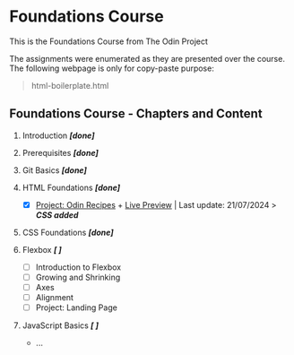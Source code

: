 # Foundations Course

This is the Foundations Course from The Odin Project  

The assignments were enumerated as they are presented over the course. The following webpage is only for copy-paste purpose:

> html-boilerplate.html  
  
## Foundations Course - Chapters and Content

1. Introduction ***[done]***

2. Prerequisites ***[done]***

3. Git Basics ***[done]***

4. HTML Foundations ***[done]***

    - [x] [Project: Odin Recipes](https://github.com/amasalgadog/odin-recipes)
    \+ [Live Preview](https://amasalgadog.github.io/odin-recipes)
     | Last update: 21/07/2024 > ***CSS added***

5. CSS Foundations ***[done]***

6. Flexbox ***[ ]***

    - [ ] Introduction to Flexbox  
    - [ ] Growing and Shrinking  
    - [ ] Axes  
    - [ ] Alignment  
    - [ ] Project: Landing Page

7. JavaScript Basics ***[ ]***

    - ...
